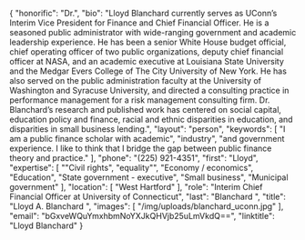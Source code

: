 {
  "honorific": "Dr.",
  "bio": "Lloyd Blanchard currently serves as UConn’s Interim Vice President for Finance and Chief Financial Officer. He is a seasoned public administrator with wide-ranging government and academic leadership experience. He has been a senior White House budget official, chief operating officer of two public organizations, deputy chief financial officer at NASA, and an academic executive at Louisiana State University and the Medgar Evers College of The City University of New York. He has also served on the public administration faculty at the University of Washington and Syracuse University, and directed a consulting practice in performance management for a risk management consulting firm. Dr. Blanchard’s research and published work has centered on social capital, education policy and finance, racial and ethnic disparities in education, and disparities in small business lending.",
  "layout": "person",
  "keywords": [
    "I am a public finance scholar with academic",
    "industry",
    "and government experience. I like to think that I bridge the gap between public finance theory and practice."
  ],
  "phone": "(225) 921-4351",
  "first": "Lloyd",
  "expertise": [
    "\"Civil rights",
    "equality\"",
    "Economy / economics",
    "Education",
    "State government - executive",
    "Small business",
    "Municipal government"
  ],
  "location": [
    "West Hartford"
  ],
  "role": "Interim Chief Financial Officer at University of Connecticut",
  "last": "Blanchard ",
  "title": "Lloyd A. Blanchard ",
  "images": [
    "/img/uploads/blanchard_uconn.jpg"
  ],
  "email": "bGxveWQuYmxhbmNoYXJkQHVjb25uLmVkdQ==",
  "linktitle": "Lloyd Blanchard"
}